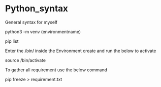 # Python_syntax
General syntax for myself 

python3 -m venv (environmentname)

pip list 

Enter the /bin/ inside the Environment create and run the below to activate 

source /bin/activate 

To gather all requirement use the below command 

pip freeze > requirement.txt
